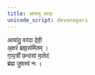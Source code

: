 ```yaml
---
title: आयातु वरदा
unicode_script: devanagari
---
```


आया॑तु॒ वर॑दा दे॒वी॒  
अ॒क्षरं॑ ब्रह्म॒संमि॑तम् ।  
गा॒य॒त्री᳚ छन्द॑सां मा॒तेदं  
ब्र॑ह्म जु॒षस्व॑ नः । 

